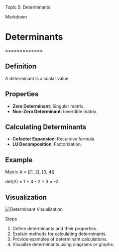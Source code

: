 Topic 5: Determinants

Markdown

# Determinants
=============

## Definition
A determinant is a scalar value.

## Properties
* **Zero Determinant**: Singular matrix.
* **Non-Zero Determinant**: Invertible matrix.

## Calculating Determinants
* **Cofactor Expansion**: Recursive formula.
* **LU Decomposition**: Factorization.

## Example
Matrix A = [[1, 2], [3, 4]]

det(A) = 1 × 4 - 2 × 3 = -2

## Visualization
![Determinant Visualization](assets/determinants.png)


Steps

1. Define determinants and their properties.
2. Explain methods for calculating determinants.
3. Provide examples of determinant calculations.
4. Visualize determinants using diagrams or graphs.


